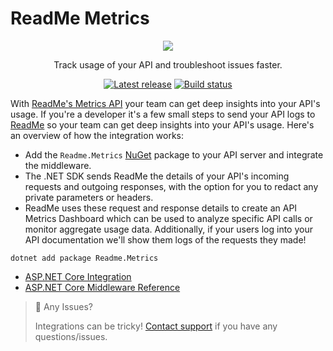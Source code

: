 # ReadMe Metrics

<p align="center">
  <img src="https://user-images.githubusercontent.com/33762/182927634-2aebeb46-c215-4ac3-9e98-61f931e33583.png" />
</p>

<p align="center">
  Track usage of your API and troubleshoot issues faster.
</p>

<p align="center">
  <a href="https://www.nuget.org/packages/ReadMe.Metrics/"><img src="https://img.shields.io/nuget/v/ReadMe.Metrics.svg?style=for-the-badge" alt="Latest release"></a>
  <a href="https://github.com/readmeio/metrics-sdks"><img src="https://img.shields.io/github/workflow/status/readmeio/metrics-sdks/dotnet.svg?style=for-the-badge" alt="Build status"></a>
</p>

With [ReadMe's Metrics API](https://readme.com/metrics) your team can get deep insights into your API's usage. If you're a developer it's a few small steps to send your API logs to [ReadMe](http://readme.com/) so your team can get deep insights into your API's usage. Here's an overview of how the integration works:

- Add the `Readme.Metrics` [NuGet](https://www.nuget.org/) package to your API server and integrate the middleware.
- The .NET SDK sends ReadMe the details of your API's incoming requests and outgoing responses, with the option for you to redact any private parameters or headers.
- ReadMe uses these request and response details to create an API Metrics Dashboard which can be used to analyze specific API calls or monitor aggregate usage data. Additionally, if your users log into your API documentation we'll show them logs of the requests they made!


```
dotnet add package Readme.Metrics
```

- [ASP.NET Core Integration](https://docs.readme.com/docs/net-setup#aspnet-core-integration)
- [ASP.NET Core Middleware Reference](https://docs.readme.com/docs/sending-logs-to-readme-with-nodejs#generic-nodejs-integration)

> 🚧 Any Issues?
>
> Integrations can be tricky! [Contact support](https://docs.readme.com/guides/docs/contact-support) if you have any questions/issues.
